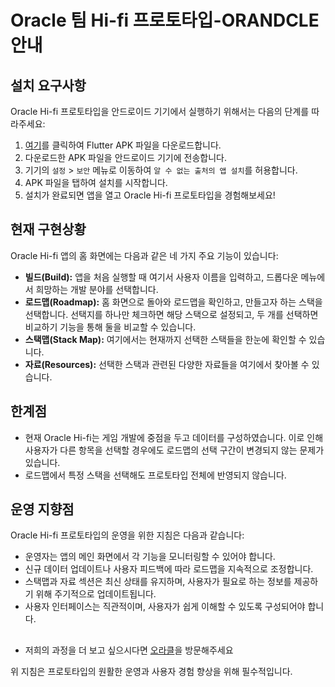 # Oracle 팀 Hi-fi 프로토타입-ORANDCLE 안내

## 설치 요구사항

Oracle Hi-fi 프로토타입을 안드로이드 기기에서 실행하기 위해서는 다음의 단계를 따라주세요:

1. [여기](https://heavengeneral1203.wixsite.com/oracle/about-5)를 클릭하여 Flutter APK 파일을 다운로드합니다.
2. 다운로드한 APK 파일을 안드로이드 기기에 전송합니다.
3. 기기의 `설정` > `보안` 메뉴로 이동하여 `알 수 없는 출처의 앱 설치`를 허용합니다.
4. APK 파일을 탭하여 설치를 시작합니다.
5. 설치가 완료되면 앱을 열고 Oracle Hi-fi 프로토타입을 경험해보세요!

## 현재 구현상황

Oracle Hi-fi 앱의 홈 화면에는 다음과 같은 네 가지 주요 기능이 있습니다:

- **빌드(Build):** 앱을 처음 실행할 때 여기서 사용자 이름을 입력하고, 드롭다운 메뉴에서 희망하는 개발 분야를 선택합니다.
- **로드맵(Roadmap):** 홈 화면으로 돌아와 로드맵을 확인하고, 만들고자 하는 스택을 선택합니다. 선택지를 하나만 체크하면 해당 스택으로 설정되고, 두 개를 선택하면 비교하기 기능을 통해 둘을 비교할 수 있습니다.
- **스택맵(Stack Map):** 여기에서는 현재까지 선택한 스택들을 한눈에 확인할 수 있습니다.
- **자료(Resources):** 선택한 스택과 관련된 다양한 자료들을 여기에서 찾아볼 수 있습니다.

## 한계점

- 현재 Oracle Hi-fi는 게임 개발에 중점을 두고 데이터를 구성하였습니다. 이로 인해 사용자가 다른 항목을 선택할 경우에도 로드맵의 선택 구간이 변경되지 않는 문제가 있습니다.
- 로드맵에서 특정 스택을 선택해도 프로토타입 전체에 반영되지 않습니다.


## 운영 지향점

Oracle Hi-fi 프로토타입의 운영을 위한 지침은 다음과 같습니다:

- 운영자는 앱의 메인 화면에서 각 기능을 모니터링할 수 있어야 합니다.
- 신규 데이터 업데이트나 사용자 피드백에 따라 로드맵을 지속적으로 조정합니다.
- 스택맵과 자료 섹션은 최신 상태를 유지하며, 사용자가 필요로 하는 정보를 제공하기 위해 주기적으로 업데이트됩니다.
- 사용자 인터페이스는 직관적이며, 사용자가 쉽게 이해할 수 있도록 구성되어야 합니다.
##
- 저희의 과정을 더 보고 싶으시다면 [오라클](https://heavengeneral1203.wixsite.com/oracle)을 방문해주세요

위 지침은 프로토타입의 원활한 운영과 사용자 경험 향상을 위해 필수적입니다.
